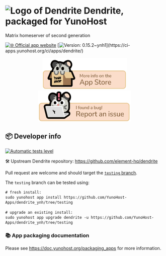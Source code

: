 <!--
N.B.: This README was automatically generated by <https://github.com/YunoHost/apps_tools/blob/main/readme_generator>
It shall NOT be edited by hand.
-->

<h1>
  <img src="https://raw.githubusercontent.com/YunoHost/apps/main/logos/dendrite.png" width="32px" alt="Logo of Dendrite">
  Dendrite, packaged for YunoHost
</h1>

Matrix homeserver of second generation

[![🌐 Official app website](https://img.shields.io/badge/Official_app_website-darkgreen?style=for-the-badge)](https://matrix.org/)
[![Version: 0.15.2~ynh1](https://img.shields.io/badge/Version-0.15.2~ynh1-rgba(0,150,0,1)?style=for-the-badge)](https://ci-apps.yunohost.org/ci/apps/dendrite/)

<div align="center">
<a href="https://apps.yunohost.org/app/dendrite"><img height="100px" src="https://github.com/YunoHost/yunohost-artwork/raw/refs/heads/main/badges/neopossum-badges/badge_more_info_on_the_appstore.svg"/></a>
<a href="https://github.com/YunoHost-Apps/dendrite_ynh/issues"><img height="100px" src="https://github.com/YunoHost/yunohost-artwork/raw/refs/heads/main/badges/neopossum-badges/badge_report_an_issue.svg"/></a>
</div>

## 📦 Developer info

[![Automatic tests level](https://apps.yunohost.org/badge/cilevel/dendrite)](https://ci-apps.yunohost.org/ci/apps/dendrite/)

🛠️ Upstream Dendrite repository: <https://github.com/element-hq/dendrite>

Pull request are welcome and should target the [`testing` branch](https://github.com/YunoHost-Apps/dendrite_ynh/tree/testing).

The `testing` branch can be tested using:
```
# fresh install:
sudo yunohost app install https://github.com/YunoHost-Apps/dendrite_ynh/tree/testing

# upgrade an existing install:
sudo yunohost app upgrade dendrite -u https://github.com/YunoHost-Apps/dendrite_ynh/tree/testing
```

### 📚 App packaging documentation

Please see <https://doc.yunohost.org/packaging_apps> for more information.